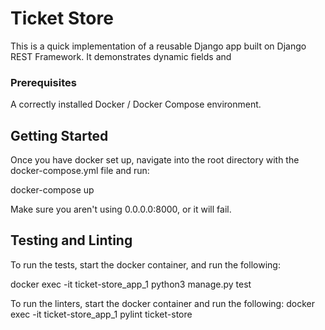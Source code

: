 # Ticket Store

This is a quick implementation of a reusable Django app built on Django REST Framework.  It demonstrates dynamic fields and

### Prerequisites

A correctly installed Docker / Docker Compose environment.

## Getting Started

Once you have docker set up, navigate into the root directory with the docker-compose.yml file and run:

docker-compose up

Make sure you aren't using 0.0.0.0:8000, or it will fail.

## Testing and Linting

To run the tests, start the docker container, and run the following:

docker exec -it ticket-store_app_1 python3 manage.py test

To run the linters, start the docker container and run the following:
docker exec -it ticket-store_app_1 pylint ticket-store